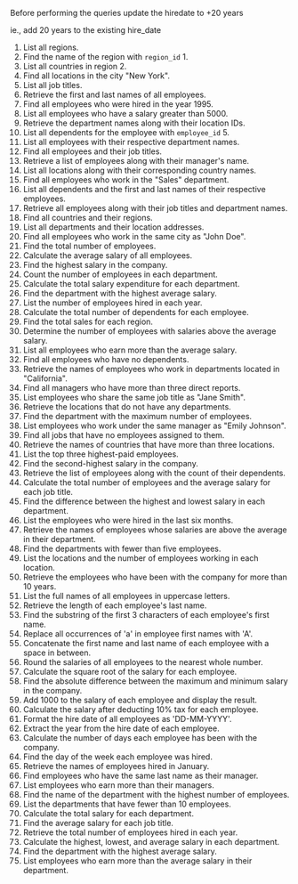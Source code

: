 
Before performing the queries update the hiredate to +20 years

ie., add 20 years to the existing hire_date

1. List all regions.
2. Find the name of the region with `region_id` 1.
3. List all countries in region 2.
4. Find all locations in the city "New York".
5. List all job titles.
6. Retrieve the first and last names of all employees.
7. Find all employees who were hired in the year 1995.
8. List all employees who have a salary greater than 5000.
9. Retrieve the department names along with their location IDs.
10. List all dependents for the employee with `employee_id` 5.
11. List all employees with their respective department names.
12. Find all employees and their job titles.
13. Retrieve a list of employees along with their manager's name.
14. List all locations along with their corresponding country names.
15. Find all employees who work in the "Sales" department.
16. List all dependents and the first and last names of their respective employees.
17. Retrieve all employees along with their job titles and department names.
18. Find all countries and their regions.
19. List all departments and their location addresses.
20. Find all employees who work in the same city as "John Doe".
21. Find the total number of employees.
22. Calculate the average salary of all employees.
23. Find the highest salary in the company.
24. Count the number of employees in each department.
25. Calculate the total salary expenditure for each department.
26. Find the department with the highest average salary.
27. List the number of employees hired in each year.
28. Calculate the total number of dependents for each employee.
29. Find the total sales for each region.
30. Determine the number of employees with salaries above the average salary.
31. List all employees who earn more than the average salary.
32. Find all employees who have no dependents.
33. Retrieve the names of employees who work in departments located in "California".
34. Find all managers who have more than three direct reports.
35. List employees who share the same job title as "Jane Smith".
36. Retrieve the locations that do not have any departments.
37. Find the department with the maximum number of employees.
38. List employees who work under the same manager as "Emily Johnson".
39. Find all jobs that have no employees assigned to them.
40. Retrieve the names of countries that have more than three locations.
41. List the top three highest-paid employees.
42. Find the second-highest salary in the company.
43. Retrieve the list of employees along with the count of their dependents.
44. Calculate the total number of employees and the average salary for each job title.
45. Find the difference between the highest and lowest salary in each department.
46. List the employees who were hired in the last six months.
47. Retrieve the names of employees whose salaries are above the average in their department.
48. Find the departments with fewer than five employees.
49. List the locations and the number of employees working in each location.
50. Retrieve the employees who have been with the company for more than 10 years.
51. List the full names of all employees in uppercase letters.
52. Retrieve the length of each employee's last name.
53. Find the substring of the first 3 characters of each employee's first name.
54. Replace all occurrences of 'a' in employee first names with 'A'.
55. Concatenate the first name and last name of each employee with a space in between.
56. Round the salaries of all employees to the nearest whole number.
57. Calculate the square root of the salary for each employee.
58. Find the absolute difference between the maximum and minimum salary in the company.
59. Add 1000 to the salary of each employee and display the result.
60. Calculate the salary after deducting 10% tax for each employee.
61. Format the hire date of all employees as 'DD-MM-YYYY'.
62. Extract the year from the hire date of each employee.
63. Calculate the number of days each employee has been with the company.
64. Find the day of the week each employee was hired.
65. Retrieve the names of employees hired in January.
66. Find employees who have the same last name as their manager.
67. List employees who earn more than their managers.
68. Find the name of the department with the highest number of employees.
69. List the departments that have fewer than 10 employees.
70. Calculate the total salary for each department.
71. Find the average salary for each job title.
72. Retrieve the total number of employees hired in each year.
73. Calculate the highest, lowest, and average salary in each department.
74. Find the department with the highest average salary.
75. List employees who earn more than the average salary in their department.

